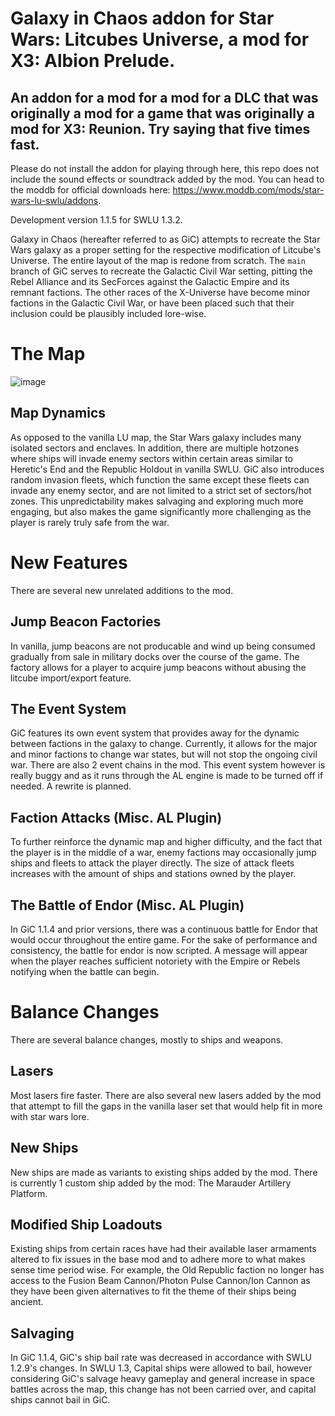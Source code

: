 # Galaxy in Chaos addon for Star Wars: Litcubes Universe, a mod for X3: Albion Prelude.
## An addon for a mod for a mod for a DLC that was originally a mod for a game that was originally a mod for X3: Reunion. Try saying that five times fast.
Please do not install the addon for playing through here, this repo does not include the sound effects or soundtrack added by the mod.
You can head to the moddb for official downloads here: https://www.moddb.com/mods/star-wars-lu-swlu/addons.

Development version 1.1.5 for SWLU 1.3.2.

Galaxy in Chaos (hereafter referred to as GiC) attempts to recreate the Star Wars galaxy as a proper setting for the respective modification of Litcube's Universe. The entire layout of the map is redone from scratch.
The `main` branch of GiC serves to recreate the Galactic Civil War setting, pitting the Rebel Alliance and its SecForces against the Galactic Empire and its remnant factions.
The other races of the X-Universe have become minor factions in the Galactic Civil War, or have been placed such that their inclusion could be plausibly included lore-wise.

# The Map
![image](https://github.com/user-attachments/assets/64f7071e-bd7e-44b3-9796-2e7d3aee16ff)

## Map Dynamics
As opposed to the vanilla LU map, the Star Wars galaxy includes many isolated sectors and enclaves. In addition, there are multiple hotzones where ships will invade enemy sectors within certain areas similar to Heretic's End and the Republic Holdout in vanilla SWLU.
GiC also introduces random invasion fleets, which function the same except these fleets can invade any enemy sector, and are not limited to a strict set of sectors/hot zones. This unpredictability makes salvaging and exploring much more engaging, but also makes the game significantly more challenging as the player is rarely truly safe from the war.


# New Features
There are several new unrelated additions to the mod.
## Jump Beacon Factories
In vanilla, jump beacons are not producable and wind up being consumed gradually from sale in military docks over the course of the game. The factory allows for a player to acquire jump beacons without abusing the litcube import/export feature.
## The Event System 
GiC features its own event system that provides away for the dynamic between factions in the galaxy to change. Currently, it allows for the major and minor factions to change war states, but will not stop the ongoing civil war. There are also 2 event chains in the mod.
This event system however is really buggy and as it runs through the AL engine is made to be turned off if needed. A rewrite is planned.
## Faction Attacks (Misc. AL Plugin)
To further reinforce the dynamic map and higher difficulty, and the fact that the player is in the middle of a war, enemy factions may occasionally jump ships and fleets to attack the player directly. The size of attack fleets increases with the amount of ships and stations owned by the player.
## The Battle of Endor (Misc. AL Plugin)
In GiC 1.1.4 and prior versions, there was a continuous battle for Endor that would occur throughout the entire game. For the sake of performance and consistency, the battle for endor is now scripted. A message will appear when the player reaches sufficient notoriety with the Empire or Rebels notifying when the battle can begin.

# Balance Changes
There are several balance changes, mostly to ships and weapons.
## Lasers
Most lasers fire faster. There are also several new lasers added by the mod that attempt to fill the gaps in the vanilla laser set that would help fit in more with star wars lore.
## New Ships
New ships are made as variants to existing ships added by the mod. There is currently 1 custom ship added by the mod: The Marauder Artillery Platform.
## Modified Ship Loadouts
Existing ships from certain races have had their available laser armaments altered to fix issues in the base mod and to adhere more to what makes sense time period wise.
For example, the Old Republic faction no longer has access to the Fusion Beam Cannon/Photon Pulse Cannon/Ion Cannon as they have been given alternatives to fit the theme of their ships being ancient.
## Salvaging
In GiC 1.1.4, GiC's ship bail rate was decreased in accordance with SWLU 1.2.9's changes. In SWLU 1.3, Capital ships were allowed to bail, however considering GiC's salvage heavy gameplay and general increase in space battles across the map, this change has not been carried over, and capital ships cannot bail in GiC.
